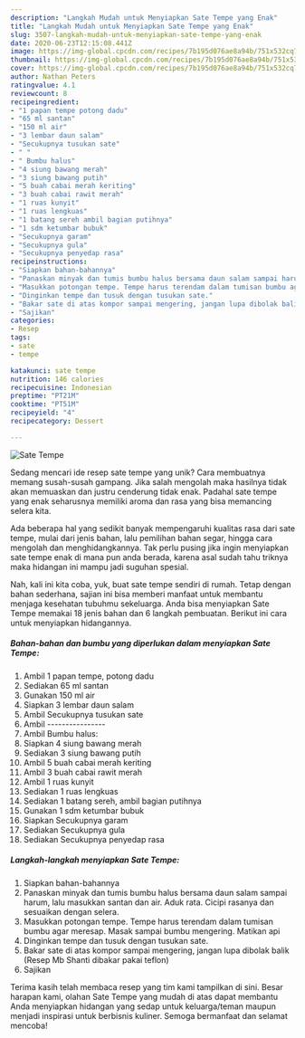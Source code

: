 ```yaml
---
description: "Langkah Mudah untuk Menyiapkan Sate Tempe yang Enak"
title: "Langkah Mudah untuk Menyiapkan Sate Tempe yang Enak"
slug: 3507-langkah-mudah-untuk-menyiapkan-sate-tempe-yang-enak
date: 2020-06-23T12:15:08.441Z
image: https://img-global.cpcdn.com/recipes/7b195d076ae8a94b/751x532cq70/sate-tempe-foto-resep-utama.jpg
thumbnail: https://img-global.cpcdn.com/recipes/7b195d076ae8a94b/751x532cq70/sate-tempe-foto-resep-utama.jpg
cover: https://img-global.cpcdn.com/recipes/7b195d076ae8a94b/751x532cq70/sate-tempe-foto-resep-utama.jpg
author: Nathan Peters
ratingvalue: 4.1
reviewcount: 8
recipeingredient:
- "1 papan tempe potong dadu"
- "65 ml santan"
- "150 ml air"
- "3 lembar daun salam"
- "Secukupnya tusukan sate"
- " "
- " Bumbu halus"
- "4 siung bawang merah"
- "3 siung bawang putih"
- "5 buah cabai merah keriting"
- "3 buah cabai rawit merah"
- "1 ruas kunyit"
- "1 ruas lengkuas"
- "1 batang sereh ambil bagian putihnya"
- "1 sdm ketumbar bubuk"
- "Secukupnya garam"
- "Secukupnya gula"
- "Secukupnya penyedap rasa"
recipeinstructions:
- "Siapkan bahan-bahannya"
- "Panaskan minyak dan tumis bumbu halus bersama daun salam sampai harum, lalu masukkan santan dan air. Aduk rata. Cicipi rasanya dan sesuaikan dengan selera."
- "Masukkan potongan tempe. Tempe harus terendam dalam tumisan bumbu agar meresap. Masak sampai bumbu mengering. Matikan api"
- "Dinginkan tempe dan tusuk dengan tusukan sate."
- "Bakar sate di atas kompor sampai mengering, jangan lupa dibolak balik (Resep Mb Shanti dibakar pakai teflon)"
- "Sajikan"
categories:
- Resep
tags:
- sate
- tempe

katakunci: sate tempe 
nutrition: 146 calories
recipecuisine: Indonesian
preptime: "PT21M"
cooktime: "PT51M"
recipeyield: "4"
recipecategory: Dessert

---
```



![Sate Tempe](https://img-global.cpcdn.com/recipes/7b195d076ae8a94b/751x532cq70/sate-tempe-foto-resep-utama.jpg)

Sedang mencari ide resep sate tempe yang unik? Cara membuatnya memang susah-susah gampang. Jika salah mengolah maka hasilnya tidak akan memuaskan dan justru cenderung tidak enak. Padahal sate tempe yang enak seharusnya memiliki aroma dan rasa yang bisa memancing selera kita.

Ada beberapa hal yang sedikit banyak mempengaruhi kualitas rasa dari sate tempe, mulai dari jenis bahan, lalu pemilihan bahan segar, hingga cara mengolah dan menghidangkannya. Tak perlu pusing jika ingin menyiapkan sate tempe enak di mana pun anda berada, karena asal sudah tahu triknya maka hidangan ini mampu jadi suguhan spesial.




Nah, kali ini kita coba, yuk, buat sate tempe sendiri di rumah. Tetap dengan bahan sederhana, sajian ini bisa memberi manfaat untuk membantu menjaga kesehatan tubuhmu sekeluarga. Anda bisa menyiapkan Sate Tempe memakai 18 jenis bahan dan 6 langkah pembuatan. Berikut ini cara untuk menyiapkan hidangannya.

<!--inarticleads1-->

##### Bahan-bahan dan bumbu yang diperlukan dalam menyiapkan Sate Tempe:

1. Ambil 1 papan tempe, potong dadu
1. Sediakan 65 ml santan
1. Gunakan 150 ml air
1. Siapkan 3 lembar daun salam
1. Ambil Secukupnya tusukan sate
1. Ambil  ----------------
1. Ambil  Bumbu halus:
1. Siapkan 4 siung bawang merah
1. Sediakan 3 siung bawang putih
1. Ambil 5 buah cabai merah keriting
1. Ambil 3 buah cabai rawit merah
1. Ambil 1 ruas kunyit
1. Sediakan 1 ruas lengkuas
1. Sediakan 1 batang sereh, ambil bagian putihnya
1. Gunakan 1 sdm ketumbar bubuk
1. Siapkan Secukupnya garam
1. Sediakan Secukupnya gula
1. Sediakan Secukupnya penyedap rasa




<!--inarticleads2-->

##### Langkah-langkah menyiapkan Sate Tempe:

1. Siapkan bahan-bahannya
1. Panaskan minyak dan tumis bumbu halus bersama daun salam sampai harum, lalu masukkan santan dan air. Aduk rata. Cicipi rasanya dan sesuaikan dengan selera.
1. Masukkan potongan tempe. Tempe harus terendam dalam tumisan bumbu agar meresap. Masak sampai bumbu mengering. Matikan api
1. Dinginkan tempe dan tusuk dengan tusukan sate.
1. Bakar sate di atas kompor sampai mengering, jangan lupa dibolak balik (Resep Mb Shanti dibakar pakai teflon)
1. Sajikan




Terima kasih telah membaca resep yang tim kami tampilkan di sini. Besar harapan kami, olahan Sate Tempe yang mudah di atas dapat membantu Anda menyiapkan hidangan yang sedap untuk keluarga/teman maupun menjadi inspirasi untuk berbisnis kuliner. Semoga bermanfaat dan selamat mencoba!
